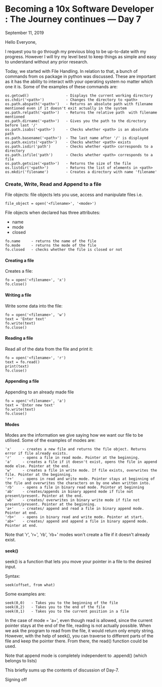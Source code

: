 # Becoming a 10x Software Developer : The Journey continues — Day 7

September 11, 2019

Hello Everyone,

I request you to go through my previous blog to be up-to-date with my progress. However I will try my level best to keep things as simple and easy to understand without any prior research.

Today, we started with File Handling. In relation to that, a bunch of commands from os package in python was discussed. These are important as it has the ability to interact with your operating system no matter which one it is. Some of the examples of these commands are:

```
os.getcwd()                 - Displays the current working directory
os.chdir('<path>')          - Changes the directory to <path>
os.path.abspath('<path>')   - Returns an absolute path with filename mentioned even if it doesn't exit actually in the system
os.path.relpath('<path>')   - Returns the relative path  with filename mentioned
os.path.dirname('<path>')   - Gives you the path to the directory  before last '/'
os.path.isabs('<path>')     - Checks whether <path> is an absolute path
os.path.basename('<path>')  - The last name after '/' is displayed
os.path.exists('<path>')    - Checks whether <path> exists
os.path.isdir('path')       - Checks whether <path> corresponds to a directory
os.path.isfile('path')      - Checks whether <path> corresponds to a file
os.path.getsize('<path>')   - Returns the size of the file
os.listdir('<path>')        - Returns the list of elements in <path>
os.mkdir('filename')        - Creates a directory with name 'filename'
```

### Create, Write, Read and Append to a file

File objects: file objects lets you use, access and manipulate files
i.e.
```
file_object = open('<filename>', '<mode>')
```

File objects when declared has three attributes:
* name
* mode
* closed

```
fo.name     - returns the name of the file
fo.mode     - returns the mode of the file
fo.closed   - checks whether the file is closed or not
```
#### Creating a file

Creates a file:
```
fo = open('<filename>', 'x')
fo.close()
```

#### Writing a file

Write some data into the file:
```
fo = open('<filename>', 'w')
text = 'Enter text'
fo.write(text)
fo.close()
```

#### Reading a file

Read all of the data from the file and print it:
```
fo = open('<filename>', 'r')
text = fo.read()
print(text)
fo.close()
```

#### Appending a file

Appending to an already made file
```
fo = open('<filename>', 'a')
text = 'Enter new text'
fo.write(text)
fo.close()
```

#### Modes

Modes are the information we give saying how we want our file to be utilised. Some of the examples of modes are:  

```
'x'     - creates a new file and returns the file object. Returns error if file already exists.
'r'     - opens a file in read mode. Pointer at the beginning.
'a'     - creates a file if it doesn't exist, opens the file in append mode else. Pointer at the end.
'w'     - creates a file in write mode. If file exists, overwrites the file. Pointer at the beginning.
'r+'    - opens in read and write mode. Pointer stays at beginning of the file and overwrites the characters on by one when written into.
'rb'    - opens a file in binary read mode. Pointer at beginning
'ab'    - creates/appends in binary append mode if file not present/present. Pointer at the end.
'wb'    - creates/ overwrites in binary write mode if file not present/present. Pointer at the beginning.
'a+'    - creates/ append and read a file in binary append mode. Pointer at end.
'rb+'   - opens in binary read and write mode. Pointer at start.
'ab+'   - creates/ append and append a file in binary append mode. Pointer at end.
```
Note that 'r', 'r+', 'rb', 'rb+' modes won't create a file if it doesn't already exist.

#### seek()
seek() is a function that lets you move your pointer in a file to the desired input.

Syntax:
```
seek(offset, from what)
```

Some examples are:
```
seek(0,0)   - Takes you to the beginning of the file
seek(0,2)   - Takes you to the end of the file
seek(0,1)   - Takes you to the current position in a file
```

In the case of mode = 'a+', even though read is allowed, since the current pointer stays at the end of the file, reading is not actually possible. When we ask the program to read from the file, it would return only empty string. However, with the help of seek(), you can traverse to different parts of the file and keep the pointer there. From there, the read() function could be used.

Note that append mode is completely independent to .append() (which belongs to lists)

This briefly sums up the contents of discussion of Day-7.

Signing off
